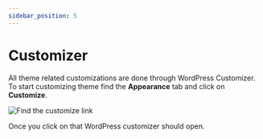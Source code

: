 ```yaml
---
sidebar_position: 5
---
```


# Customizer

All theme related customizations are done through WordPress Customizer. To start customizing theme find the **Appearance** tab and click on **Customize**.

![Find the customize link](/img/customizer/find.png)

Once you click on that WordPress customizer should open.
